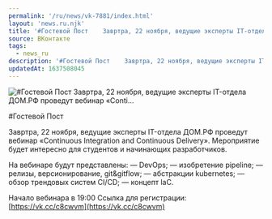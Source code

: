 ```yaml
---
permalink: '/ru/news/vk-7881/index.html'
layout: 'news.ru.njk'
title: '#Гостевой Пост    Завртра, 22 ноября, ведущие эксперты IT-отдела ДОМ.РФ проведут вебинар «Conti…'
source: ВКонтакте
tags:
  - news_ru
description: '#Гостевой Пост    Завртра, 22 ноября, ведущие эксперты IT-отдела ДОМ.РФ проведут вебинар «Conti…'
updatedAt: 1637508045
---
```

![#Гостевой Пост    Завртра, 22 ноября, ведущие эксперты IT-отдела ДОМ.РФ проведут вебинар «Conti…](https://sun9-41.userapi.com/sun9-33/impg/u9O6AS-Psgfk8Y51XfrK2ktrsDVoQvu3x7Loeg/3wGxJsU6q1Q.jpg?size=1280x853&quality=96&sign=21758cdf32b90b31851316657beda596&c_uniq_tag=4tSi-Pd-YeVvNzAz_6LKBEGpIMzCy2OKYuod8y7vkFw&type=album)

#Гостевой Пост

Завртра, 22 ноября, ведущие эксперты IT-отдела ДОМ.РФ проведут вебинар «Continuous Integration and Continuous Delivery». Мероприятие будет интересно для студентов и начинающих разработчиков.

На вебинаре будут представлены:
— DevOps;
— изобретение pipeline;
— релизы, версионирование, git&gitflow;
— абстракции kubernetes;
— обзор трендовых систем CI/CD;
— концепт laC.

Начало вебинара в 19:00
Ссылка для регистрации: [https://vk.cc/c8cwvm](https://vk.cc/c8cwvm)
